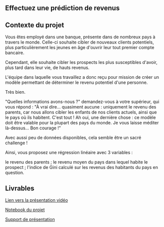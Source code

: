 ## Effectuez une prédiction de revenus


## Contexte du projet

Vous êtes employé dans une banque, présente dans de nombreux pays à travers le monde. Celle-ci souhaite cibler de nouveaux clients potentiels, plus particulièrement les jeunes en âge d'ouvrir leur tout premier compte bancaire.

Cependant, elle souhaite cibler les prospects les plus susceptibles d'avoir, plus tard dans leur vie, de hauts revenus.

L'équipe dans laquelle vous travaillez a donc reçu pour mission de créer un modèle permettant de déterminer le revenu potentiel d'une personne.

Très bien.

"Quelles informations avons-nous ?" demandez-vous à votre supérieur, qui vous répond : "À vrai dire... quasiment aucune : uniquement le revenu des parents, car nous allons cibler les enfants de nos clients actuels, ainsi que le pays où ils habitent. C'est tout ! Ah oui, une dernière chose : ce modèle doit être valable pour la plupart des pays du monde. Je vous laisse méditer là-dessus… Bon courage !"

Avec aussi peu de données disponibles, cela semble être un sacré challenge !

Ainsi, vous proposez une régression linéaire avec 3 variables :

le revenu des parents ;
le revenu moyen du pays dans lequel habite le prospect ;
l'indice de Gini calculé sur les revenus des habitants du pays en question.

## Livrables

[Lien vers la présentation vidéo](https://youtu.be/EHU79x7O5Vg)

[Notebook du projet](https://nbviewer.org/github/jeremy-vangansberg/jeremy-vangansberg.github.io/blob/master/notebooks/da_p7.ipynb)

[Support de présentation](pdf/da_p7.pdf)
